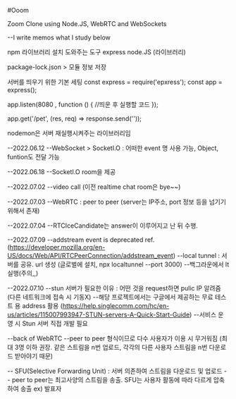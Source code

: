 #Ooom

Zoom Clone using Node.JS, WebRTC and WebSockets

--I write memos what I study below

npm 라이브러리 설치 도와주는 도구
express node.JS (라이브러리)

package-lock.json > 모듈 정보 저장

서버를 띄우기 위한 기본 세팅
const express = require('epxress');
const app = express();

app.listen(8080 , function () {
//띄운 후 실행할 코드
});

app.get('/pet', (res, req) => response.send(''));

nodemon은 서버 재실행시켜주는 라이브러리임

--2022.06.12
--WebSocket > SocketI.O : 어떠한 event 명 사용 가능, Object, funtion도 전달 가능

--2022.06.18
--SocketI.O room을 제공

--2022.07.02
--video call (이전 realtime chat room은 bye~~)

--2022.07.03
--WebRTC : peer to peer (server는 IP주소, port 정보 등을 넘기기 위해서 존재)

--2022.07.04
--RTCIceCandidate는 answer이 이루어지고 난 뒤 수행.

--2022.07.09
--addstream event is deprecated ref. (https://developer.mozilla.org/en-US/docs/Web/API/RTCPeerConnection/addstream_event)
--local tunnel : 서버를 공유. url 생성 (글로벌에 설치, npx localtunnel --port 3000)
--백그라운에서 lt 실행(주의,,)

--2022.07.10
--stun 서버가 필요한 이유 : 어떤 것을 request하면 pulic IP 알려줌 (다른 네트워크에 접속 시 기동X)
--해당 프로젝트에서는 구글에서 제공하는 무료 테스트 용 address 활용
(https://help.singlecomm.com/hc/en-us/articles/115007993947-STUN-servers-A-Quick-Start-Guide)
--서비스 운영 시 Stun 서버 직접 개발 필요

--back of WebRTC
--peer to peer 형식이므로 다수 사용자가 이용 시 무거워짐 (최대 3명 이하 권장. 같은 스트림을 n번 업로드, 각각의 다른 사용자 스트림을 n번 다운로드 받아야기 때문)

-- SFU(Selective Forwarding Unit) : 서버 의존하여 스트림을 다운로드 및 업로드
-- peer to peer는 최고사양의 스트림을 송출. SFU는 사용자 활동에 따라 다르게 압축하여 송출 ex) 발표자

